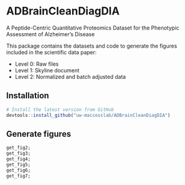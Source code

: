 # ADBrainCleanDiagDIA
A Peptide-Centric Quantitative Proteomics Dataset for the Phenotypic Assessment of Alzheimer’s Disease

This package contains the datasets and code to generate the figures included in the scientific data paper:

* Level 0: Raw files
* Level 1: Skyline document
* Level 2: Normalized and batch adjusted data

## Installation
```R
# Install the latest version from GitHub
devtools::install_github("uw-maccosslab/ADBrainCleanDiagDIA")
```

## Generate figures
```R
get_fig2;
get_fig3;
get_fig4;
get_fig5;
get_fig6;
get_fig7;
```
